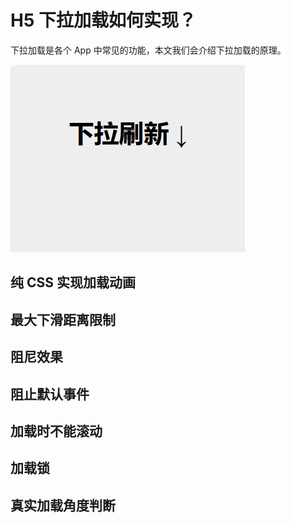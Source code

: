 # H5 下拉加载如何实现？

下拉加载是各个 App 中常见的功能，本文我们会介绍下拉加载的原理。

![](./img/pull-down.gif)

## 纯 CSS 实现加载动画

## 最大下滑距离限制

## 阻尼效果

## 阻止默认事件

## 加载时不能滚动

## 加载锁

## 真实加载角度判断

